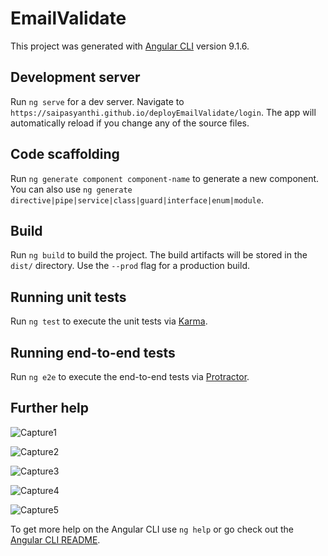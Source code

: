 # EmailValidate

This project was generated with [Angular CLI](https://github.com/angular/angular-cli) version 9.1.6.

## Development server

Run `ng serve` for a dev server. Navigate to `https://saipasyanthi.github.io/deployEmailValidate/login`. The app will automatically reload if you change any of the source files.

## Code scaffolding

Run `ng generate component component-name` to generate a new component. You can also use `ng generate directive|pipe|service|class|guard|interface|enum|module`.

## Build

Run `ng build` to build the project. The build artifacts will be stored in the `dist/` directory. Use the `--prod` flag for a production build.

## Running unit tests

Run `ng test` to execute the unit tests via [Karma](https://karma-runner.github.io).

## Running end-to-end tests

Run `ng e2e` to execute the end-to-end tests via [Protractor](http://www.protractortest.org/).

## Further help


![Capture1](https://user-images.githubusercontent.com/65824142/83582346-46415280-a50f-11ea-88f6-f98a36db375d.PNG)

![Capture2](https://user-images.githubusercontent.com/65824142/83582352-493c4300-a50f-11ea-9d66-f5cf1f27fb07.PNG)

![Capture3](https://user-images.githubusercontent.com/65824142/83582370-50fbe780-a50f-11ea-894e-dcc1aeddbd5a.PNG)

![Capture4](https://user-images.githubusercontent.com/65824142/83582376-548f6e80-a50f-11ea-9dc6-d48abac43b57.PNG)

![Capture5](https://user-images.githubusercontent.com/65824142/83582387-578a5f00-a50f-11ea-9488-01db4593dccb.PNG)





To get more help on the Angular CLI use `ng help` or go check out the [Angular CLI README](https://github.com/angular/angular-cli/blob/master/README.md).
